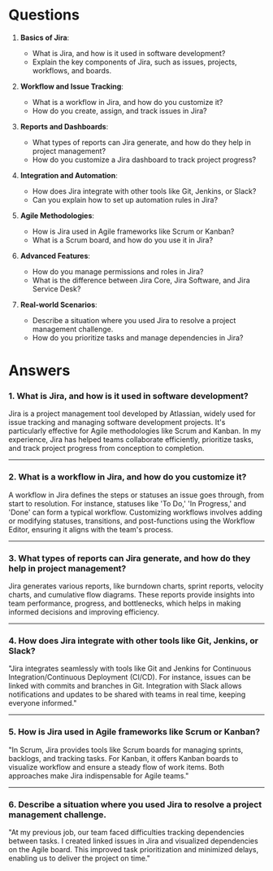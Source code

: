 # Questions

1. **Basics of Jira**:
   - What is Jira, and how is it used in software development?
   - Explain the key components of Jira, such as issues, projects, workflows, and boards.

2. **Workflow and Issue Tracking**:
   - What is a workflow in Jira, and how do you customize it?
   - How do you create, assign, and track issues in Jira?

3. **Reports and Dashboards**:
   - What types of reports can Jira generate, and how do they help in project management?
   - How do you customize a Jira dashboard to track project progress?

4. **Integration and Automation**:
   - How does Jira integrate with other tools like Git, Jenkins, or Slack?
   - Can you explain how to set up automation rules in Jira?

5. **Agile Methodologies**:
   - How is Jira used in Agile frameworks like Scrum or Kanban?
   - What is a Scrum board, and how do you use it in Jira?

6. **Advanced Features**:
   - How do you manage permissions and roles in Jira?
   - What is the difference between Jira Core, Jira Software, and Jira Service Desk?

7. **Real-world Scenarios**:
   - Describe a situation where you used Jira to resolve a project management challenge.
   - How do you prioritize tasks and manage dependencies in Jira?



# Answers

### 1. **What is Jira, and how is it used in software development?**
Jira is a project management tool developed by Atlassian, widely used for issue tracking and managing software development projects. It's particularly effective for Agile methodologies like Scrum and Kanban. In my experience, Jira has helped teams collaborate efficiently, prioritize tasks, and track project progress from conception to completion.

---

### 2. **What is a workflow in Jira, and how do you customize it?**
A workflow in Jira defines the steps or statuses an issue goes through, from start to resolution. For instance, statuses like 'To Do,' 'In Progress,' and 'Done' can form a typical workflow. Customizing workflows involves adding or modifying statuses, transitions, and post-functions using the Workflow Editor, ensuring it aligns with the team's process.

---

### 3. **What types of reports can Jira generate, and how do they help in project management?**
Jira generates various reports, like burndown charts, sprint reports, velocity charts, and cumulative flow diagrams. These reports provide insights into team performance, progress, and bottlenecks, which helps in making informed decisions and improving efficiency.

---

### 4. **How does Jira integrate with other tools like Git, Jenkins, or Slack?**
"Jira integrates seamlessly with tools like Git and Jenkins for Continuous Integration/Continuous Deployment (CI/CD). For instance, issues can be linked with commits and branches in Git. Integration with Slack allows notifications and updates to be shared with teams in real time, keeping everyone informed."

---

### 5. **How is Jira used in Agile frameworks like Scrum or Kanban?**
"In Scrum, Jira provides tools like Scrum boards for managing sprints, backlogs, and tracking tasks. For Kanban, it offers Kanban boards to visualize workflow and ensure a steady flow of work items. Both approaches make Jira indispensable for Agile teams."

---

### 6. **Describe a situation where you used Jira to resolve a project management challenge.**
"At my previous job, our team faced difficulties tracking dependencies between tasks. I created linked issues in Jira and visualized dependencies on the Agile board. This improved task prioritization and minimized delays, enabling us to deliver the project on time."
